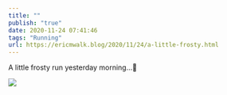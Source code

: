 ```yaml
---
title: ""
publish: "true"
date: 2020-11-24 07:41:46
tags: "Running"
url: https://ericmwalk.blog/2020/11/24/a-little-frosty.html
---
```


A little frosty run yesterday morning...🏃

![](https://ericmwalk.blog/uploads/2020/5ac3fdeea2.jpg)